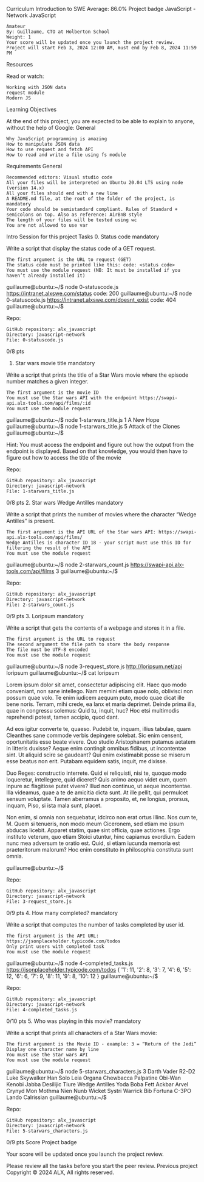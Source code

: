 

Curriculum
Introduction to SWE Average: 86.0%
Project badge
JavaScript - Network
JavaScript

    Amateur
    By: Guillaume, CTO at Holberton School
    Weight: 1
    Your score will be updated once you launch the project review.
    Project will start Feb 3, 2024 12:00 AM, must end by Feb 8, 2024 11:59 PM

Resources

Read or watch:

    Working with JSON data
    request module
    Modern JS

Learning Objectives

At the end of this project, you are expected to be able to explain to anyone, without the help of Google:
General

    Why JavaScript programming is amazing
    How to manipulate JSON data
    How to use request and fetch API
    How to read and write a file using fs module

Requirements
General

    Recommended editors: Visual studio code
    All your files will be interpreted on Ubuntu 20.04 LTS using node (version 14.x)
    All your files should end with a new line
    A README.md file, at the root of the folder of the project, is mandatory
    Your code should be semistandard compliant. Rules of Standard + semicolons on top. Also as reference: AirBnB style
    The length of your files will be tested using wc
    You are not allowed to use var

Intro Session for this project
Tasks
0. Status code
mandatory

Write a script that display the status code of a GET request.

    The first argument is the URL to request (GET)
    The status code must be printed like this: code: <status code>
    You must use the module request (NB: It must be installed if you haven’t already installed it)

guillaume@ubuntu:~/$ node 0-statuscode.js https://intranet.alxswe.com/status
code: 200
guillaume@ubuntu:~/$ node 0-statuscode.js https://intranet.alxswe.com/doesnt_exist
code: 404
guillaume@ubuntu:~/$ 

Repo:

    GitHub repository: alx_javascript
    Directory: javascript-network
    File: 0-statuscode.js

0/8 pts
1. Star wars movie title
mandatory

Write a script that prints the title of a Star Wars movie where the episode number matches a given integer.

    The first argument is the movie ID
    You must use the Star wars API with the endpoint https://swapi-api.alx-tools.com/api/films/:id
    You must use the module request

guillaume@ubuntu:~/$ node 1-starwars_title.js 1
A New Hope
guillaume@ubuntu:~/$ node 1-starwars_title.js 5
Attack of the Clones
guillaume@ubuntu:~/$ 

Hint: You must access the endpoint and figure out how the output from the endpoint is displayed. Based on that knowledge, you would then have to figure out how to access the title of the movie

Repo:

    GitHub repository: alx_javascript
    Directory: javascript-network
    File: 1-starwars_title.js

0/8 pts
2. Star wars Wedge Antilles
mandatory

Write a script that prints the number of movies where the character “Wedge Antilles” is present.

    The first argument is the API URL of the Star wars API: https://swapi-api.alx-tools.com/api/films/
    Wedge Antilles is character ID 18 - your script must use this ID for filtering the result of the API
    You must use the module request

guillaume@ubuntu:~/$ node 2-starwars_count.js https://swapi-api.alx-tools.com/api/films
3
guillaume@ubuntu:~/$ 

Repo:

    GitHub repository: alx_javascript
    Directory: javascript-network
    File: 2-starwars_count.js

0/9 pts
3. Loripsum
mandatory

Write a script that gets the contents of a webpage and stores it in a file.

    The first argument is the URL to request
    The second argument the file path to store the body response
    The file must be UTF-8 encoded
    You must use the module request

guillaume@ubuntu:~/$ node 3-request_store.js http://loripsum.net/api loripsum
guillaume@ubuntu:~/$ cat loripsum
<p>Lorem ipsum dolor sit amet, consectetur adipiscing elit. Haec quo modo conveniant, non sane intellego. Nam memini etiam quae nolo, oblivisci non possum quae volo. Te enim iudicem aequum puto, modo quae dicat ille bene noris. Terram, mihi crede, ea lanx et maria deprimet. Deinde prima illa, quae in congressu solemus: Quid tu, inquit, huc? Hoc etsi multimodis reprehendi potest, tamen accipio, quod dant. </p>

<p>Ad eos igitur converte te, quaeso. Pudebit te, inquam, illius tabulae, quam Cleanthes sane commode verbis depingere solebat. Sic enim censent, oportunitatis esse beate vivere. Quo studio Aristophanem putamus aetatem in litteris duxisse? Aeque enim contingit omnibus fidibus, ut incontentae sint. Ut aliquid scire se gaudeant? Qui enim existimabit posse se miserum esse beatus non erit. Putabam equidem satis, inquit, me dixisse. </p>

<p>Duo Reges: constructio interrete. Quid ei reliquisti, nisi te, quoquo modo loqueretur, intellegere, quid diceret? Quis animo aequo videt eum, quem inpure ac flagitiose putet vivere? Illud non continuo, ut aeque incontentae. Illa videamus, quae a te de amicitia dicta sunt. At ille pellit, qui permulcet sensum voluptate. Tamen aberramus a proposito, et, ne longius, prorsus, inquam, Piso, si ista mala sunt, placet. </p>

<p>Non enim, si omnia non sequebatur, idcirco non erat ortus illinc. Nos cum te, M. Quem si tenueris, non modo meum Ciceronem, sed etiam me ipsum abducas licebit. Apparet statim, quae sint officia, quae actiones. Ergo instituto veterum, quo etiam Stoici utuntur, hinc capiamus exordium. Eadem nunc mea adversum te oratio est. Quid, si etiam iucunda memoria est praeteritorum malorum? Hoc enim constituto in philosophia constituta sunt omnia. </p>

guillaume@ubuntu:~/$ 

Repo:

    GitHub repository: alx_javascript
    Directory: javascript-network
    File: 3-request_store.js

0/9 pts
4. How many completed?
mandatory

Write a script that computes the number of tasks completed by user id.

    The first argument is the API URL: https://jsonplaceholder.typicode.com/todos
    Only print users with completed task
    You must use the module request

guillaume@ubuntu:~/$ node 4-completed_tasks.js https://jsonplaceholder.typicode.com/todos
{ '1': 11,
  '2': 8,
  '3': 7,
  '4': 6,
  '5': 12,
  '6': 6,
  '7': 9,
  '8': 11,
  '9': 8,
  '10': 12 }
guillaume@ubuntu:~/$

Repo:

    GitHub repository: alx_javascript
    Directory: javascript-network
    File: 4-completed_tasks.js

0/10 pts
5. Who was playing in this movie?
mandatory

Write a script that prints all characters of a Star Wars movie:

    The first argument is the Movie ID - example: 3 = “Return of the Jedi”
    Display one character name by line
    You must use the Star wars API
    You must use the module request

guillaume@ubuntu:~/$ node 5-starwars_characters.js 3
Darth Vader
R2-D2
Luke Skywalker
Han Solo
Leia Organa
Chewbacca
Palpatine
Obi-Wan Kenobi
Jabba Desilijic Tiure
Wedge Antilles
Yoda
Boba Fett
Ackbar
Arvel Crynyd
Mon Mothma
Nien Nunb
Wicket Systri Warrick
Bib Fortuna
C-3PO
Lando Calrissian
guillaume@ubuntu:~/$ 

Repo:

    GitHub repository: alx_javascript
    Directory: javascript-network
    File: 5-starwars_characters.js

0/9 pts
Score
Project badge

Your score will be updated once you launch the project review.

Please review all the tasks before you start the peer review.
Previous project
Copyright © 2024 ALX, All rights reserved.
